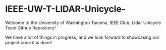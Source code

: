# IEEE-UW-T-LIDAR-Unicycle-

Welcome to the University of Washington Tacoma, IEEE Club, Lidar Unicycle Team Github Repository!

We have a lot of things in progress, and we look forward to showcasing our project once it  is done!


